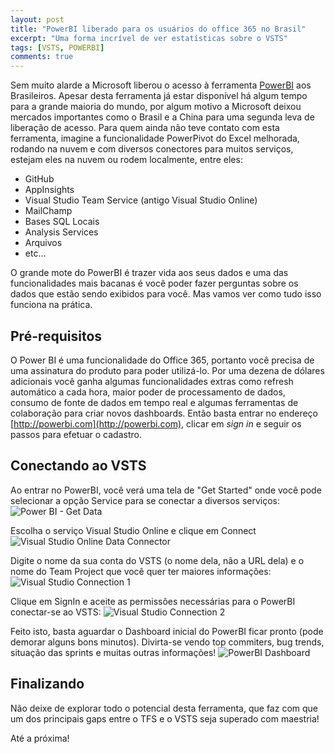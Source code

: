 ```yaml
---
layout: post
title: "PowerBI liberado para os usuários do office 365 no Brasil"
excerpt: "Uma forma incrível de ver estatísticas sobre o VSTS"
tags: [VSTS, POWERBI]
comments: true
---
```


Sem muito alarde a Microsoft liberou o acesso à ferramenta [PowerBI](http://powerbi.com) aos Brasileiros. Apesar desta ferramenta já estar disponível há algum tempo para a grande maioria do mundo, por algum motivo a Microsoft deixou mercados importantes como o Brasil e a China para uma segunda leva de liberação de acesso. Para quem ainda não teve contato com esta ferramenta, imagine a funcionalidade PowerPivot do Excel melhorada, rodando na nuvem e com diversos conectores para muitos serviços, estejam eles na nuvem ou rodem localmente, entre eles: 

 * GitHub
 * AppInsights
 * Visual Studio Team Service (antigo Visual Studio Online)
 * MailChamp
 * Bases SQL Locais
 * Analysis Services
 * Arquivos
 * etc...

O grande mote do PowerBI é trazer vida aos seus dados e uma das funcionalidades mais bacanas é você poder fazer perguntas sobre os dados que estão sendo exibidos para você. Mas vamos ver como tudo isso funciona na prática.

## Pré-requisitos
O Power BI é uma funcionalidade do Office 365, portanto você precisa de uma assinatura do produto para poder utilizá-lo. Por uma dezena de dólares adicionais você ganha algumas funcionalidades extras como refresh automático a cada hora, maior poder de processamento de dados, consumo de fonte de dados em tempo real e algumas ferramentas de colaboração para criar novos dashboards. Então basta entrar no endereço [http://powerbi.com](http://powerbi.com), clicar em _sign in_ e seguir os passos para efetuar o cadastro.

## Conectando ao VSTS
Ao entrar no PowerBI, você verá uma tela de "Get Started" onde você pode selecionar a opção Service para se conectar a diversos serviços: 
![Power BI - Get Data]({{site.url}}/images/pwb.GetData.png)

Escolha o serviço Visual Studio Online e clique em Connect 
![Visual Studio Online Data Connector]({{site.url}}/images/pwb.VisualStudioOnline.png)

Digite o nome da sua conta do VSTS (o nome dela, não a URL dela) e o nome do Team Project que você quer ter maiores informações: 
![Visual Studio Connection 1]({{site.url}}/images/pwb.connection1.png)

Clique em SignIn e aceite as permissões necessárias para o PowerBI conectar-se ao VSTS: 
![Visual Studio Connection 2]({{site.url}}/images/pwb.Connection2.png)

Feito isto, basta aguardar o Dashboard inicial do PowerBI ficar pronto (pode demorar alguns bons minutos). Divirta-se vendo top commiters, bug trends, situação das sprints e muitas outras informações! 
![PowerBI Dashboard]({{site.url}}/images/pwb.Dashboard.png)

## Finalizando
Não deixe de explorar todo o potencial desta ferramenta, que faz com que um dos principais gaps entre o TFS e o VSTS seja superado com maestria! 


Até a próxima! 











